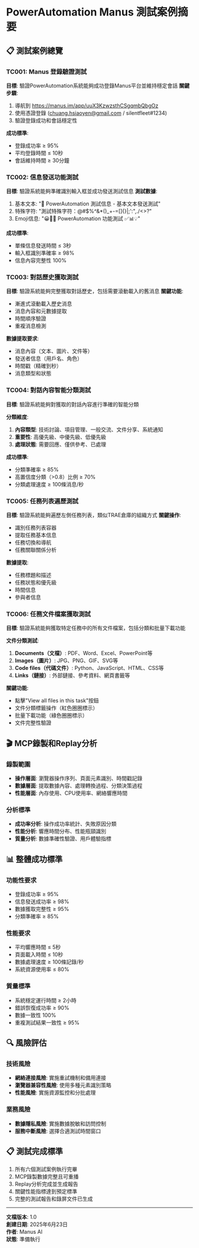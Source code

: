 # PowerAutomation Manus 測試案例摘要

## 📋 測試案例總覽

### TC001: Manus 登錄驗證測試
**目標**: 驗證PowerAutomation系統能夠成功登錄Manus平台並維持穩定會話
**關鍵步驟**:
1. 導航到 https://manus.im/app/uuX3KzwzsthCSgqmbQbgOz
2. 使用憑證登錄 (chuang.hsiaoyen@gmail.com / silentfleet#1234)
3. 驗證登錄成功和會話穩定性

**成功標準**:
- 登錄成功率 ≥ 95%
- 平均登錄時間 ≤ 10秒
- 會話維持時間 ≥ 30分鐘

### TC002: 信息發送功能測試
**目標**: 驗證系統能夠準確識別輸入框並成功發送測試信息
**測試數據**:
1. 基本文本: "🧪 PowerAutomation 測試信息 - 基本文本發送測試"
2. 特殊字符: "測試特殊字符：@#$%^&*()_+-=[]{}|;':\",./<>?"
3. Emoji信息: "😀🎉🚀 PowerAutomation 功能測試 ✅📊💡"

**成功標準**:
- 單條信息發送時間 ≤ 3秒
- 輸入框識別準確率 ≥ 98%
- 信息內容完整性 100%

### TC003: 對話歷史獲取測試
**目標**: 驗證系統能夠完整獲取對話歷史，包括需要滾動載入的舊消息
**關鍵功能**:
- 漸進式滾動載入歷史消息
- 消息內容和元數據提取
- 時間順序驗證
- 重複消息檢測

**數據提取要求**:
- 消息內容（文本、圖片、文件等）
- 發送者信息（用戶名、角色）
- 時間戳（精確到秒）
- 消息類型和狀態

### TC004: 對話內容智能分類測試
**目標**: 驗證系統能夠對獲取的對話內容進行準確的智能分類

**分類維度**:
1. **內容類型**: 技術討論、項目管理、一般交流、文件分享、系統通知
2. **重要性**: 高優先級、中優先級、低優先級
3. **處理狀態**: 需要回應、僅供參考、已處理

**成功標準**:
- 分類準確率 ≥ 85%
- 高置信度分類（>0.8）比例 ≥ 70%
- 分類處理速度 ≥ 100條消息/秒

### TC005: 任務列表遍歷測試
**目標**: 驗證系統能夠遍歷左側任務列表，類似TRAE倉庫的組織方式
**關鍵操作**:
- 識別任務列表容器
- 提取任務基本信息
- 任務切換和導航
- 任務關聯關係分析

**數據提取**:
- 任務標題和描述
- 任務狀態和優先級
- 時間信息
- 參與者信息

### TC006: 任務文件檔案獲取測試
**目標**: 驗證系統能夠獲取特定任務中的所有文件檔案，包括分類和批量下載功能

**文件分類測試**:
1. **Documents（文檔）**: PDF、Word、Excel、PowerPoint等
2. **Images（圖片）**: JPG、PNG、GIF、SVG等
3. **Code files（代碼文件）**: Python、JavaScript、HTML、CSS等
4. **Links（鏈接）**: 外部鏈接、參考資料、網頁書籤等

**關鍵功能**:
- 點擊"View all files in this task"按鈕
- 文件分類標籤操作（紅色圈圈標示）
- 批量下載功能（綠色圈圈標示）
- 文件完整性驗證

## 🎬 MCP錄製和Replay分析

### 錄製範圍
- **操作層面**: 瀏覽器操作序列、頁面元素識別、時間戳記錄
- **數據層面**: 提取數據內容、處理轉換過程、分類決策過程
- **性能層面**: 內存使用、CPU使用率、網絡響應時間

### 分析標準
- **成功率分析**: 操作成功率統計、失敗原因分類
- **性能分析**: 響應時間分布、性能瓶頸識別
- **質量分析**: 數據準確性驗證、用戶體驗指標

## 📊 整體成功標準

### 功能性要求
- 登錄成功率 ≥ 95%
- 信息發送成功率 ≥ 98%
- 數據獲取完整性 ≥ 95%
- 分類準確率 ≥ 85%

### 性能要求
- 平均響應時間 ≤ 5秒
- 頁面載入時間 ≤ 10秒
- 數據處理速度 ≥ 100條記錄/秒
- 系統資源使用率 ≤ 80%

### 質量標準
- 系統穩定運行時間 ≥ 2小時
- 錯誤恢復成功率 ≥ 90%
- 數據一致性 100%
- 重複測試結果一致性 ≥ 95%

## 🔍 風險評估

### 技術風險
- **網絡連接風險**: 實施重試機制和備用連接
- **瀏覽器兼容性風險**: 使用多種元素識別策略
- **性能風險**: 實施資源監控和分批處理

### 業務風險
- **數據隱私風險**: 實施數據脫敏和訪問控制
- **服務中斷風險**: 選擇合適測試時間窗口

## 📋 測試完成標準

1. 所有六個測試案例執行完畢
2. MCP錄製數據完整且可重播
3. Replay分析完成並生成報告
4. 關鍵性能指標達到預定標準
5. 完整的測試報告和錄屏文件已生成

---

**文檔版本**: 1.0  
**創建日期**: 2025年6月23日  
**作者**: Manus AI  
**狀態**: 準備執行

